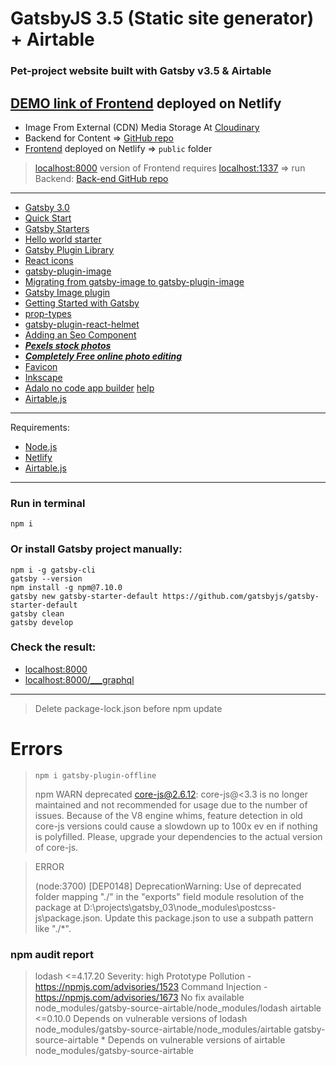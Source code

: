 # GatsbyJS 3.5 (Static site generator) + Airtable

### Pet-project website built with Gatsby v3.5 & Airtable

## [DEMO link of Frontend](https://xxx.netlify.app/) deployed on Netlify

- Image From External (CDN) Media Storage At [Cloudinary](https://cloudinary.com/)
- Backend for Content => [GitHub repo](https://github.com/...)
- [Frontend](https://xxxxxx.netlify.app) deployed on Netlify => `public` folder

> [localhost:8000](http://localhost:8000) version of Frontend requires [localhost:1337](http://localhost:1337) => run Backend: [Back-end GitHub repo](https://github.com/WebDevelopUa/xxx)

---

- [Gatsby 3.0](https://www.gatsbyjs.com)
- [Quick Start](https://www.gatsbyjs.com/docs/quick-start)
- [Gatsby Starters](https://www.gatsbyjs.com/starters/?v=3)
- [Hello world starter](https://www.gatsbyjs.com/starters/gatsbyjs/gatsby-starter-hello-world/)
- [Gatsby Plugin Library](https://www.gatsbyjs.com/plugins/)
- [React icons](https://react-icons.github.io/react-icons/)
- [gatsby-plugin-image](https://www.gatsbyjs.com/plugins/gatsby-plugin-image)
- [Migrating from gatsby-image to gatsby-plugin-image](https://www.gatsbyjs.com/docs/reference/release-notes/image-migration-guide/)
- [Gatsby Image plugin](https://www.gatsbyjs.com/docs/reference/built-in-components/gatsby-plugin-image/#restrictions-on-using-staticimage)
- [Getting Started with Gatsby](https://strapi.io/documentation/developer-docs/latest/developer-resources/content-api/integrations/gatsby.html#create-a-gatsby-app)
- [prop-types](https://www.npmjs.com/package/prop-types)
- [gatsby-plugin-react-helmet](https://www.gatsbyjs.com/plugins/gatsby-plugin-react-helmet/)
- [Adding an Seo Component](https://www.gatsbyjs.com/docs/add-seo-component/)
- **_[Pexels stock photos](https://www.pexels.com/)_**
- **_[Completely Free online photo editing](https://www10.lunapic.com/editor/)_**
- [Favicon](https://favicon.io/favicon-generator/)
- [Inkscape](https://inkscape.org/release/inkscape-1.0.2/)
- [Adalo no code app builder](https://www.adalo.com) [help](https://help.adalo.com)
- [Airtable.js](https://www.npmjs.com/package/airtable)

---

Requirements:

- [Node.js](https://nodejs.org/uk/)
- [Netlify](https://www.netlify.com)
- [Airtable.js](https://www.npmjs.com/package/airtable)

---

### Run in terminal

```
npm i
```

### Or install Gatsby project manually:

```
npm i -g gatsby-cli
gatsby --version
npm install -g npm@7.10.0
gatsby new gatsby-starter-default https://github.com/gatsbyjs/gatsby-starter-default
gatsby clean
gatsby develop
```

### Check the result:

- [localhost:8000](http://localhost:8000)
- [localhost:8000/\_\_\_graphql](http://localhost:8000/___graphql)

---

> Delete package-lock.json before npm update

# Errors

> `npm i gatsby-plugin-offline`
>
> npm WARN deprecated core-js@2.6.12: core-js@<3.3 is no longer maintained and not recommended for usage due to the number
> of issues. Because of the V8 engine whims, feature detection in old core-js versions could cause a slowdown up to 100x ev
> en if nothing is polyfilled.
> Please, upgrade your dependencies to the actual version of core-js.

> ERROR
>
> (node:3700) [DEP0148] DeprecationWarning: Use of deprecated folder mapping "./" in the "exports" field module
> resolution of the package at D:\projects\gatsby_03\node_modules\postcss-js\package.json.
> Update this package.json to use a subpath pattern like "./\*".

### npm audit report

> lodash <=4.17.20
> Severity: high
> Prototype Pollution - https://npmjs.com/advisories/1523
> Command Injection - https://npmjs.com/advisories/1673
> No fix available
> node_modules/gatsby-source-airtable/node_modules/lodash
> airtable <=0.10.0
> Depends on vulnerable versions of lodash
> node_modules/gatsby-source-airtable/node_modules/airtable
> gatsby-source-airtable \*
> Depends on vulnerable versions of airtable
> node_modules/gatsby-source-airtable
